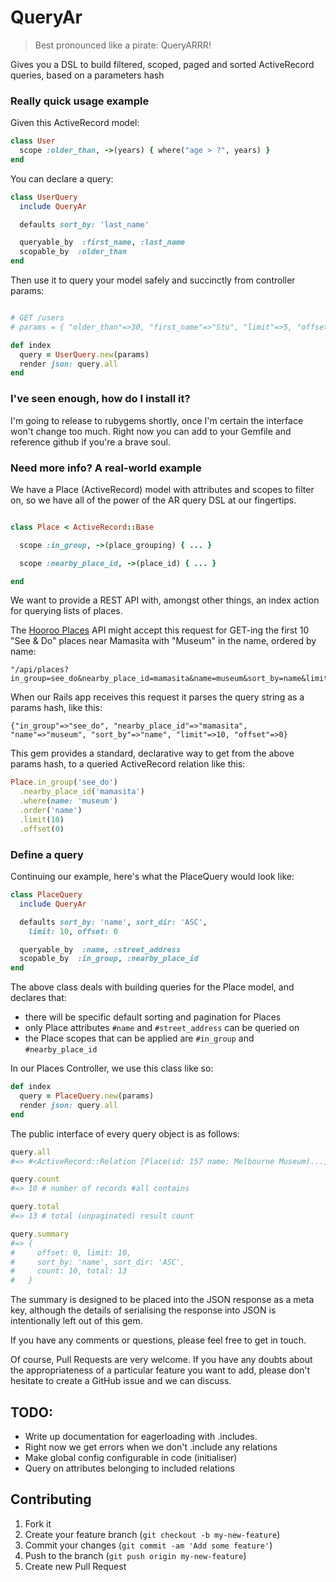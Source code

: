 # QueryAr

> Best pronounced like a pirate: QueryARRR!

Gives you a DSL to build filtered, scoped, paged and sorted ActiveRecord queries, based on a parameters hash

### Really quick usage example

Given this ActiveRecord model:

```ruby
class User
  scope :older_than, ->(years) { where("age > ?", years) }
end
```

You can declare a query:

```ruby
class UserQuery
  include QueryAr

  defaults sort_by: 'last_name'

  queryable_by  :first_name, :last_name
  scopable_by  :older_than
end
```

Then use it to query your model safely and succinctly from controller params:

```ruby

# GET /users
# params = { "older_than"=>30, "first_name"=>"Stu", "limit"=>5, "offset"=>0 }

def index
  query = UserQuery.new(params)
  render json: query.all
end
```

### I've seen enough, how do I install it?

I'm going to release to rubygems shortly, once I'm certain the interface won't change too much. Right now you
can add to your Gemfile and reference github if you're a brave soul.

### Need more info? A real-world example

We have a Place (ActiveRecord) model with attributes and scopes to filter on, so we have all of the power of the AR query DSL at our fingertips.

```ruby

class Place < ActiveRecord::Base

  scope :in_group, ->(place_grouping) { ... }

  scope :nearby_place_id, ->(place_id) { ... }

end
```

We want to provide a REST API with, amongst other things, an index action for querying lists of places.

The [Hooroo Places](http://places.hooroo.com) API might accept this request for GET-ing the first 10 "See & Do" places near Mamasita with "Museum" in the name, ordered by name:

```
"/api/places?in_group=see_do&nearby_place_id=mamasita&name=museum&sort_by=name&limit=10&offset=0"
```

When our Rails app receives this request it parses the query string as a params hash, like this:

```
{"in_group"=>"see_do", "nearby_place_id"=>"mamasita", "name"=>"museum", "sort_by"=>"name", "limit"=>10, "offset"=>0}
```

This gem provides a standard, declarative way to get from the above params hash, to a queried ActiveRecord relation like this:

```ruby
Place.in_group('see_do')
  .nearby_place_id('mamasita')
  .where(name: 'museum')
  .order('name')
  .limit(10)
  .offset(0)
```

### Define a query

Continuing our example, here's what the PlaceQuery would look like:

```ruby
class PlaceQuery
  include QueryAr

  defaults sort_by: 'name', sort_dir: 'ASC',
    limit: 10, offset: 0

  queryable_by  :name, :street_address
  scopable_by  :in_group, :nearby_place_id
end
```

The above class deals with building queries for the Place model, and declares that:

* there will be specific default sorting and pagination for Places
* only Place attributes ```#name``` and ```#street_address``` can be queried on
* the Place scopes that can be applied are ```#in_group``` and ```#nearby_place_id```

In our Places Controller, we use this class like so:

```ruby
def index
  query = PlaceQuery.new(params)
  render json: query.all
end
```

The public interface of every query object is as follows:

```ruby
query.all
#=> #<ActiveRecord::Relation [Place(id: 157 name: Melbourne Museum)...]>

query.count
#=> 10 # number of records #all contains

query.total
#=> 13 # total (unpaginated) result count

query.summary
#=> {
#     offset: 0, limit: 10,
#     sort_by: 'name', sort_dir: 'ASC',
#     count: 10, total: 13
#   }
```

The summary is designed to be placed into the JSON response as a meta key, although the details of serialising the response into JSON is intentionally left out of this gem.

If you have any comments or questions, please feel free to get in touch.

Of course, Pull Requests are very welcome. If you have any doubts about the appropriateness of a particular feature you want to add, please don't hesitate to create a GitHub issue and we can discuss.

## TODO:

* Write up documentation for eagerloading with .includes.
* Right now we get errors when we don't .include any relations
* Make global config configurable in code (initialiser)
* Query on attributes belonging to included relations

## Contributing

1. Fork it
2. Create your feature branch (`git checkout -b my-new-feature`)
3. Commit your changes (`git commit -am 'Add some feature'`)
4. Push to the branch (`git push origin my-new-feature`)
5. Create new Pull Request
